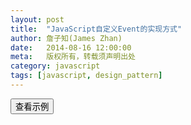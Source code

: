 ```yaml
---
layout: post
title:  "JavaScript自定义Event的实现方式"
author: 詹子知(James Zhan)
date:   2014-08-16 12:00:00
meta:   版权所有，转载须声明出处
category: javascript
tags: [javascript, design_pattern]
---
```


<button type="button" data-demo-script="/assets/javascripts/demos/hello.js">查看示例</button>